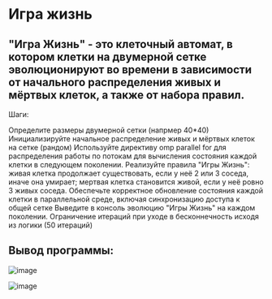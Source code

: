 # Игра жизнь

## "Игра Жизнь" - это клеточный автомат, в котором клетки на двумерной сетке эволюционируют во времени в зависимости от начального распределения живых и мёртвых клеток, а также от набора правил.

Шаги:

Определите размеры двумерной сетки (напрмер 40*40)
Инициализируйте начальное распределение живых и мёртвых клеток на сетке (рандом)
Используйте директиву omp parallel for для распределения работы по потокам для вычисления состояния каждой клетки в следующем поколении.
Реализуйте правила "Игры Жизнь": живая клетка продолжает существовать, если у неё 2 или 3 соседа, иначе она умирает; мертвая клетка становится живой, если у неё ровно 3 живых соседа. 
Обеспечьте корректное обновление состояния каждой клетки в параллельной среде, включая синхронизацию доступа к общей сетке 
Выведите в консоль эволюцию "Игры Жизнь" на каждом поколении.
Ограничение итераций при уходе в бесконнечность исходя из логики (50 итераций)

## Вывод программы: 
![image](https://github.com/Maria-Bedareva/Game-life/assets/82601289/809b3d81-5fda-4525-b85a-16ae13af430c)

![image](https://github.com/Maria-Bedareva/Game-life/assets/82601289/ece8c137-8f40-433a-9489-4fc8382c4a92)
